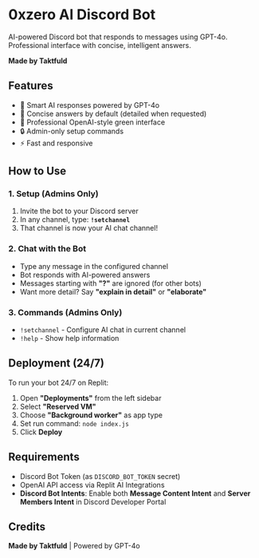 # 0xzero AI Discord Bot

AI-powered Discord bot that responds to messages using GPT-4o. Professional interface with concise, intelligent answers.

**Made by Taktfuld**

## Features

- 🤖 Smart AI responses powered by GPT-4o
- 💬 Concise answers by default (detailed when requested)
- 🎨 Professional OpenAI-style green interface
- 🔒 Admin-only setup commands
- ⚡ Fast and responsive

## How to Use

### 1. Setup (Admins Only)

1. Invite the bot to your Discord server
2. In any channel, type: **`!setchannel`**
3. That channel is now your AI chat channel!

### 2. Chat with the Bot

- Type any message in the configured channel
- Bot responds with AI-powered answers
- Messages starting with **"?"** are ignored (for other bots)
- Want more detail? Say **"explain in detail"** or **"elaborate"**

### 3. Commands (Admins Only)

- `!setchannel` - Configure AI chat in current channel
- `!help` - Show help information

## Deployment (24/7)

To run your bot 24/7 on Replit:

1. Open **"Deployments"** from the left sidebar
2. Select **"Reserved VM"**
3. Choose **"Background worker"** as app type
4. Set run command: `node index.js`
5. Click **Deploy**

## Requirements

- Discord Bot Token (as `DISCORD_BOT_TOKEN` secret)
- OpenAI API access via Replit AI Integrations
- **Discord Bot Intents**: Enable both **Message Content Intent** and **Server Members Intent** in Discord Developer Portal

## Credits

**Made by Taktfuld** | Powered by GPT-4o

